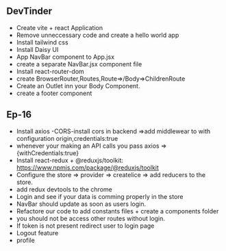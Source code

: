 ## DevTinder 
- Create vite + react Application
- Remove unneccessary code and create a hello world app
- Install tailwind css
- Install Daisy UI 
- App NavBar component to App.jsx
- create a separate NavBar.jsx component file
- Install react-router-dom
- create BrowserRouter,Routes,Route=>/Body=>ChildrenRoute
- Create an Outlet inn your Body Component.
- create a footer component
 ## Ep-16
 - Install axios
 -CORS-install cors in backend =>add middlewear to with configuration origin,credentials:true
 - whenever your making an API calls you pass axios =>{withCredentials:true}
 - Install react-redux + @reduxjs/toolkit: https://www.npmjs.com/package/@reduxjs/toolkit
 - Configure the store => provider => createlice => add reducers to the store.
 - add redux devtools to the chrome
 - Login and see if your data is comming  properly in the store
 - NavBar should update as soon as users login.
 - Refactore our code to add constants files + create a components folder 
 - you should not be access other routes without login.
 - If token is not present redirect user to login page
 - Logout feature
 - profile

